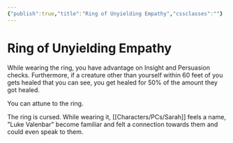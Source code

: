 ```yaml
---
{"publish":true,"title":"Ring of Unyielding Empathy","cssclasses":""}
---
```


# Ring of Unyielding Empathy
While wearing the ring, you have advantage on Insight and Persuasion checks. Furthermore, if a creature other than yourself within 60 feet of you gets healed that you can see, you get healed for 50% of the amount they got healed.

You can attune to the ring. 

The ring is cursed. While wearing it, [[Characters/PCs/Sarah]] feels a name, "Luke Valenbar" become familiar and felt a connection towards them and could even speak to them. 
